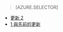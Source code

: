 > [AZURE.SELECTOR]
- [更新 2](../articles/storsimple/storsimple-manage-volumes-u2.md)
- [1 與先前的更新](../articles/storsimple/storsimple-manage-volumes.md)

